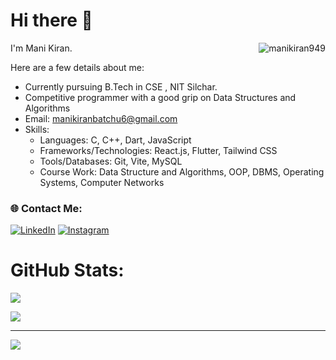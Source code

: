 # Hi there 👋

I'm Mani Kiran.<img align="right" src="https://komarev.com/ghpvc/?username=manikiran949" alt="manikiran949" />

Here are a few details about me:
- Currently pursuing B.Tech in CSE , NIT Silchar.
- Competitive programmer with a good grip on Data Structures and Algorithms
- Email: manikiranbatchu6@gmail.com
- Skills:
  - Languages: C, C++, Dart, JavaScript
  - Frameworks/Technologies: React.js, Flutter, Tailwind CSS
  - Tools/Databases:  Git, Vite, MySQL
  - Course Work: Data Structure and Algorithms, OOP, DBMS, Operating Systems, Computer Networks

### 🌐 Contact Me:
[![LinkedIn](https://img.shields.io/badge/LinkedIn-%230077B5.svg?logo=linkedin&logoColor=white)](https://www.linkedin.com/in/mani-kiran-batchu-4885b1249/)
[![Instagram](https://img.shields.io/badge/Instagram-%23E4405F.svg?logo=Instagram&logoColor=white)](https://www.instagram.com/manikiran949/)

# GitHub Stats:
![](https://github-readme-stats-jdeep.vercel.app/api/top-langs/?username=manikiran949&langs_count=8&count_private=true&layout=compact&theme=highcontrast&hide_border=true&card_width=500&role=OWNER,ORGANIZATION_MEMBER,COLLABORATOR)

![](https://github-profile-summary-cards.vercel.app/api/cards/profile-details?username=manikiran949&theme=highcontrast)<br />



---
[![](https://visitcount.itsvg.in/api?id=manikiran949&icon=4&color=0)](https://visitcount.itsvg.in)

<!-- 
![](https://github-readme-stats.vercel.app/api?username=manikiran949&theme=highcontrast&hide_border=true&include_all_commits=true&count_private=true)<br/>
### 🔝 Top Contributed Repo
![](https://github-contributor-stats.vercel.app/api?username=manikiran949&limit=5&theme=highcontrast&combine_all_yearly_contributions=true)
--!>
